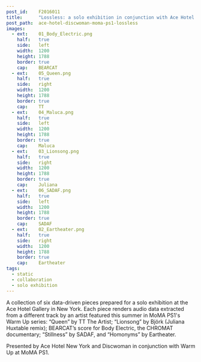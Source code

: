 ```yaml
---
post_id:    F2016011
title:      "Lossless: a solo exhibition in conjunction with Ace Hotel ✕ Discwoman ✕ MoMA PS1"
post_path:  ace-hotel-discwoman-moma-ps1-lossless
images:
  - ext:    01_Body_Electric.png
    half:   true
    side:   left
    width:  1200
    height: 1788
    border: true
    cap:    BEARCAT
  - ext:    05_Queen.png
    half:   true
    side:   right
    width:  1200
    height: 1788
    border: true
    cap:    TT
  - ext:    04_Maluca.png
    half:   true
    side:   left
    width:  1200
    height: 1788
    border: true
    cap:    Maluca
  - ext:    03_Lionsong.png
    half:   true
    side:   right
    width:  1200
    height: 1788
    border: true
    cap:    Juliana
  - ext:    06_SADAF.png
    half:   true
    side:   left
    width:  1200
    height: 1788
    border: true
    cap:    SADAF
  - ext:    02_Eartheater.png
    half:   true
    side:   right
    width:  1200
    height: 1788
    border: true
    cap:    Eartheater
tags:
  - static
  - collaboration
  - solo exhibition
---
```

A collection of six data-driven pieces prepared for a solo exhibition at the Ace Hotel Gallery in New York. Each piece renders audio data extracted from a different track by an artist featured this summer in MoMA PS1's Warm Up series: “Queen” by TT The Artist; “Lionsong” by Björk (Juliana Huxtable remix); BEARCAT’s score for Body Electric, the CHROMAT documentary; “Stillness” by SADAF, and “Homonyms” by Eartheater.

Presented by Ace Hotel New York and Discwoman in conjunction with Warm Up at MoMA PS1.
